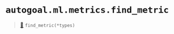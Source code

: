 # `autogoal.ml.metrics.find_metric`

> [📝](https://github.com/autogoal/autogoal/blob/main/autogoal/ml/metrics.py#L16)
> `find_metric(*types)`

